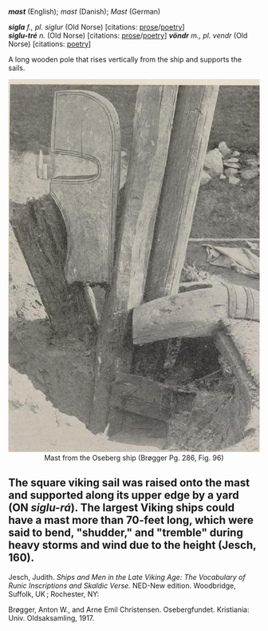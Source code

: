 **_mast_** (English); _mast_ (Danish); _Mast_ (German)

_**sigla** f., pl. siglur_ (Old Norse) [citations: [prose](https://onp.ku.dk/onp/onp.php?o68379)/[poetry](https://lexiconpoeticum.org/m.php?p=lemma&i=71792)]  
_**siglu-tré** n._ (Old Norse) [citations: [prose](https://onp.ku.dk/onp/onp.php?o68400)/[poetry](https://lexiconpoeticum.org/m.php?p=lemma&i=71813)] 
_**vöndr** m., pl. vendr_ (Old Norse) [citations: [poetry](https://lexiconpoeticum.org/m.php?p=lemma&i=95470)]

  A long wooden pole that rises vertically from the ship and supports the sails.

<div align="center">
  
  ![Mast from Oseberg ship](../images/Mast_oseberg.png)  
  Mast from the Oseberg ship (Brøgger Pg. 286, Fig. 96)

</div>
 
  The square viking sail was raised onto the mast and supported along its upper edge by a yard (ON _siglu-rá_). The largest Viking ships could have a mast more than 70-feet long, which were said to bend, "shudder," and "tremble" during heavy storms and wind due to the height (Jesch, 160). 
---

  Jesch, Judith. _Ships and Men in the Late Viking Age: The Vocabulary of Runic Inscriptions and Skaldic Verse._ NED-New edition. Woodbridge, Suffolk, UK ; Rochester, NY: 
 
  Brøgger, Anton W., and Arne Emil Christensen. Osebergfundet. Kristiania: Univ. Oldsaksamling, 1917. 

